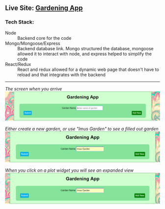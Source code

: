 ## __Live Site:__ [Gardening App](https://gardening-client.herokuapp.com/)

### Tech Stack:
<dl>
  <dt>Node</dt>
  <dd>Backend core for the code</dd>
  <dt>Mongo/Mongoose/Express</dt>
  <dd>Backend database link. Mongo structured the database, mongoose allowed it to interact with node, and express helped to simplify the code</dd>
  <dt>React/Redux</dt>
  <dd>React and redux allowed for a dynamic web page that doesn't have to reload and that integrates with the backend</dd>
</dl>
 
---

_The screen when you arrive_
![ScreenShot](src/images/first-screen.png)

_Either create a new garden, or use "Imus Garden" to see a filled out garden_
![ScreenShot](src/images/first-screen-garden.png)

_When you click on a plot widget you will see an expanded view_
![ScreenShot](src/images/first-screen-garden.png)
